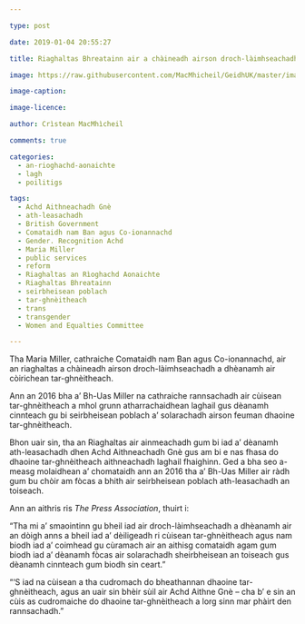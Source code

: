 ```yaml
---

type: post

date: 2019-01-04 20:55:27

title: Riaghaltas Bhreatainn air a chàineadh airson droch-làimhseachadh a dhèanamh air còirichean tar-ghnèitheach

image: https://raw.githubusercontent.com/MacMhicheil/GeidhUK/master/images/2019-01-04-riaghaltas-bhreatainn-air-a-chaineadh-airson-droch-laimhseachadh-a-dheanamh-air-coirichean-tar-ghneitheach.jpg

image-caption:

image-licence:

author: Crìstean MacMhìcheil

comments: true

categories:
  - an-rioghachd-aonaichte
  - lagh
  - poilitigs

tags:
  - Achd Aithneachadh Gnè
  - ath-leasachadh
  - British Government
  - Comataidh nam Ban agus Co-ionannachd
  - Gender. Recognition Achd
  - Maria Miller
  - public services
  - reform
  - Riaghaltas an Rìoghachd Aonaichte
  - Riaghaltas Bhreatainn
  - seirbheisean poblach
  - tar-ghnèitheach
  - trans
  - transgender
  - Women and Equalties Committee

---
```


Tha Maria Miller, cathraiche Comataidh nam Ban agus Co-ionannachd, air an riaghaltas a chàineadh airson droch-làimhseachadh a dhèanamh air còirichean tar-ghnèitheach.

<!--more-->

Ann an 2016 bha a’ Bh-Uas Miller na cathraiche rannsachadh air cùisean tar-ghnèitheach a mhol grunn atharrachaidhean laghail gus dèanamh cinnteach gu bi seirbheisean poblach a’ solarachadh airson feuman dhaoine tar-ghnèitheach.

Bhon uair sin, tha an Riaghaltas air ainmeachadh gum bi iad a’ dèanamh ath-leasachadh dhen Achd Aithneachadh Gnè gus am bi e nas fhasa do dhaoine tar-ghnèitheach aithneachadh laghail fhaighinn. Ged a bha seo a-measg molaidhean a’ chomataidh ann an 2016 tha a’ Bh-Uas Miller air ràdh gum bu chòir am fòcas a bhith air seirbheisean poblach ath-leasachadh an toiseach.

Ann an aithris ris _The Press Association_, thuirt i:

“Tha mi a’ smaointinn gu bheil iad air droch-làimhseachadh a dhèanamh air an dòigh anns a bheil iad a’ dèiligeadh ri cùisean tar-ghnèitheach agus nam biodh iad a’ coimhead gu cùramach air an aithisg comataidh agam gum biodh iad a’ dèanamh fòcas air solarachadh sheirbheisean an toiseach gus dèanamh cinnteach gum biodh sin ceart.&#8221;

&#8220;&#8216;S iad na cùisean a tha cudromach do bheathannan dhaoine tar-ghnèitheach, agus an uair sin bhèir sùil air Achd Aithne Gnè &#8211; cha b&#8217; e sin an cùis as cudromaiche do dhaoine tar-ghnèitheach a lorg sinn mar phàirt den rannsachadh.&#8221;
